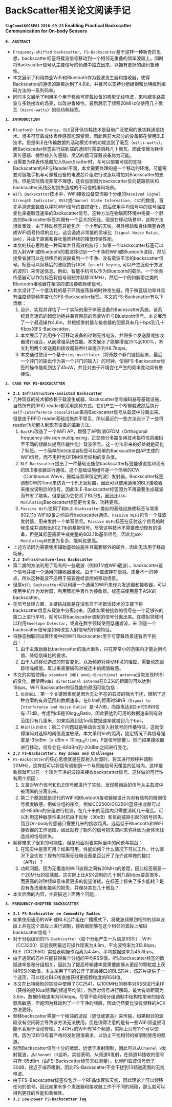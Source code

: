# BackScatter相关论文阅读手记  

#### `SigComm16G08P01` `2016-09-23` Enabling Practical Backscatter Communication for On-body Sensors  
**`0. ABSTRACT`**  
- `Frequency-shifted backscatter, FS-Backscatter`基于这样一种新奇的思想，backscatter标签将载波信号移动到一个相邻无重叠的频率波段上。同时将Backscatter信号从主要信号的频谱中独立出来，以拥有更好的编码鲁棒性。  
- 本文展示了利用商业WiFi和Bluetooth作为载波发生器和接收器，使得Backscatter的通讯的距离达到了4.8米。并且可以支持分组级别和比特级别编码方法的一系列码率。  
- 同时本文展示了利用多个用于移动可穿戴设备的典型无线电波，来构建多路载波与多路接收的场景，以改进鲁棒性。最后展示了频移20MHz仅使用几十微瓦（`micro-watts`）的低功耗标签。  

**`1. INTRODUCTION`**  
- `Bluetooth Low Energy, BLE`蓝牙低功耗技术是目前广泛使用的低功耗通信技术。很多可穿戴或体表传感器能源受限，因此目前大部分的设备都在使用BLE技术。但是BLE在传输数据的活动模式中的功耗达到了毫瓦（`milli-watts`）。而Backscatter标签进行端到端的通信时需要消耗几十微瓦。因此使微功耗体表传感器、微型植入传感器、灵活的瘦可穿戴设备称为可能。  
- 当需要为体表传感器加入BackScatter时，与可以部署可信的支持Backscatter的AP与Reader不同，本文需要处理的是一个移动的环境。可能需要对智能手机与可穿戴设备的电波芯片组进行改造以增加对Backscatter的支持。但是实际情况非常不理想，还会加剧因为backscatter反向链路损失和backscatter天线反射损失造成的不可信的编码场景。  
- `WiFi Backscatter`技术中，WiFi接收设备查询每个分组的`Received Signal Strength Indicator, RSSI`或`Channel State Information, CSI`的数值，首先平滑这些数值以移除WiFi信号的自然变化，然后使用平均信号中的信号强度变化来提取低速率的Backscatter信号。这种方法在物联网环境中需要一个静态的Backscatter标签并拥有一个巨大的天线。但是在移动场景中，这种方法很难奏效，由于移动标签只能包含一个小型的天线，另外移动和身体阻塞会造成WiFi信号持续的变化。这会造成非常低的信噪比（`Signal Noise Ratio, SNR`），并由于距离和吞吐量而持续的降低传输性能。  
- 本文的核心思路是一种简单并且高效的技巧：如果一个backscatter标签可以把入射WiFi或Bluetooth的载波移动到一个干净的WiFi或Bluetooth波段，然后接受者就可以在频移后的波段看到一个干净、没有载波干涉的backscatter信号。标签可以频移后的波段执行OOK（`on-off keying`, 可以产生近似于方波的波形）来传送信息。例如，智能手机可以作为Bluetooth的载体，一个体表传感器可以作为标签将信号调制并频移20MHz，然后一个例如腕带之类的Bluetooth接收器在相邻的波段接收频移信号。  
- 本文设计了一个低功耗的基于环路振荡器的时钟发生器，用于微瓦级功率并具有温度诱导频率变化的FS-Backscatter标签。本文的FS-Backscatter有以下贡献：  
  1. 设计、实现并评估了一个实际的用于体表设备的Backscatter系统，该系统具有通讯的超低功耗并兼容目前的商业WiFi与Bluetooth信号。本文展示了一个最远操作4.8m，并根据发射器与接收器的配置具有几十bps到几十Kbps的FS-Backscatter。
  2. 本文展示了利用多个可移动设备的过剩无线电波，并将多个发送器或接收器进行组合，从而增强系统性能。本文展示了能够增强25%到100%，本文利用两个发送器和接收器将吞吐率提升到48.7kbps。  
  3. 本文通过使用一个基于`ring-oscillator`（将奇数个非门链接起来，最后一个非门的输出作为第一个非门的输入）的时钟，使得FS-Backscatter标签的操作能耗到达了45*u*W。并且对由于环境变化产生的频率变动具有鲁棒性。  

**`2. CASE FOR FS-BACKSCATTER`**  
- **`2.1 Infrastructure-assisted Backscatter`**  
- 几种现存的技术都依赖于载波生成器、Backscatter信号编码器等基础设施，当然所有的RFID reader都采用这种方式。它们产生一个窄带载波然后执行`self-interference cancelation`来将Backscatter信号从载波中分离出来。但是由于RFID reader基础设施并不常见，所以最近的一些方法设计了一些将reader功能嵌入到现有设备的革新方法。  
  1. `BackFi`改造了一个WiFi AP，增强了AP取消OFDM（Orthogonal frequency-division multiplexing，正交频分多路复用技术指将信息编码至不同的频段以提高传输性能）载波信号。这一方法带来的好处就是简化了标签。一个简单的`ASK发送器`标签可以简单的Backscatter由AP生成的WiFi信号，而不用担忧OFDM信号结构的复杂度。  
  2. `BLE-Backscatter`提出了一种基础设施使backscatter标签能够直接和现有的BLE接收器进行通信。这个基础设施组件是一个简单的CW（Continuous Wave，振幅与频率恒定的波）发射器，Backscatter标签调制CW的Tone来仿真一个BLE发射器，因此可以使用通用的BLE接收器来接收调制后的信号。因此BLE-Backscatter标签因为不再需要生成载波而节省了能耗，但是因为它仿真了BLE栈，因此比`ASK-Modulating`Backscatter标签更为复杂、功耗更高。  
  3. `Passive WiFi`使用了和`BLE-Backscatter`类似的基础设施使标签与常用802.11b WiFi设备之间进行backscatter通讯。`Passive WiFi`包含一个载波发射器，用来发射一个单音信号。`Passive WiFi`标签在反射这个信号的时候生成并调制出802.11b的基带信号。尽管这种技术不需要改动现有的设备，但是其标签需要生成完整的802.11b基带信号，因此比`ASK-Modulating标签`更为复杂、能耗也更高。  
- 上述方法因为需要使用辅助基础设施并且需要额外的硬件，因此无法用于移动场景。  
- **`2.2 Infrastructure-less Backscatter`**  
- 第二类的方法利用了现有的一些载波（例如TV或WiFi载波），backscatter这个信号并被一个通用的接收器接收。由于TV载波存在衰减、质量不一的特点，所以这种载波不适用于需要连续监控的移动场景。  
- 但是`WiFi Backscatter`可以利用一个通用的WiFi来作为发送器和接收器，可以使用手机作为发射器、利用智能手表作为接收器。标签端使用基于ASK的backscatter。  
- 在信号处理方面，关键挑战就是在没有自干扰抵消技术的支撑下将backscatter信息从载波中分离出来。因此如果被接收的信号在一个足够长的窗口上进行平均，就可以将backscatter调制的信号分离出来。在模拟领域可以利用`Envelope Detector`，或者在数字领域使用低通滤波，来
测量一个backscatter信号是如何改变入射信号的传输特征。  
- 将静态物联网设置环境中的WiFi Backscatter用于可穿戴场景还有若干挑战：：  
  1. 由于主激励器比backscatter的强大很多，只在非常小的范围内才能达到均值、降低信噪比的要求。  
  2. 由于人的移动造成的短暂变化，以及频道对移动环境的相应，需要动态跟踪信噪阈值，反过来需要编码对被选中的阈值敏感。  
- 本文的实验使用`a standard 3dBi omni-directional antenna`没能发现RSSI的变化。而使用`9dBi directional antenna`在0.2米的距离时可以达到19bps。WiFi Backscatter的低性能的原因可能包括：  
  1. `低信噪比`：第一个关键因素就是因为无处不在的载波的强大干扰，限制了这种方案的有效范围和数据速率。在0.1m的距离时SINR（`Signal to Interference and Noise Ratio`）是-47dB，而距离达到2m时SINR仅有-71dB，考虑到dB是10log<sub>10</sub>Ratio，因此要达到可用的数据速率则有效范围只有几厘米，如果距离到达1m则数据速率就减到几个bps。  
  2. `移动引入的变化`：第二个问题就是移动会改变入射信号的传播特征，这就使得编码对选择的阈值高度敏感。本文采用1m的距离，固定情况下其信号强度是-35dBm（x *dBm* = 10log<sub>10</sub>`P/1mW`，P是信号能量）。然而如果接收器进行移动，信号会在-80dBm到-20dBm之间进行变化。  
- **`2.3 FS-Backscatter: Key Ideas and Challenges`**  
- `FS-Backscatter`的核心思想就是在反射入射波时，将其进行频移并调制20MHz，这样就可以将信号调制到一个与原始信号无覆盖的区域内。这样接收器就可以在一个较为干净的波段来接收backscatter信号。这样做的可行性有两个原因：  
  1. 文章对WiFi信号和BLE信号都进行了实验，发现移动后的信号从主载波中被清晰的分离出来。  
  2. 第二个原因就是现代的WiFi和Bluetooth接收器被设计为对有结构的微弱信号极度敏感，例如分组的序文。例如CC2560/CC2564蓝牙接收器可以对-95dBm的分组进行检测，在几十米的范围内只需要消耗几十毫瓦。可以利用这种敏感性来对抗由于反射（30dB）和反向链路引起的信号损失。而且On-body传感器只需要几米的接收距离，远远低于Bluetooth和WiFi接收器的工作范围，因此就有了额外的信号损失空间来弥补因为身体天线造成的信号损失。  
- 频移带来了很多的可能性，但是也面对着实际当中的问题与挑战：  
  1. 在现实中是否可用？如果可用，性能如何？什么情况下可以工作，什么情况下会失败？现有的常用无线电设备是否公开了允许这样做的接口（APIs）？  
  2. 功耗问题。因为无覆盖的WiFi波段之间有20MHz的差距，因此标签需要一个20MHz的振荡器。这实际上比ASK调制的几十到几百kbps要高很多，而更高的时钟频率意味着更多的能量消耗。在标签上损失了多少能耗？是否有办法缓和能耗的损失，并保持其在几十微瓦？
- 本文后面的内容，主要描述上面两个问题。  

**`3. FREQUENCY-SHIFTED BACKSCATTER`**  
- **`3.1 FS-Backscatter on Commodity Radios`**  
- 如果使用通用的WiFi或BLE芯片组在广播模式下，将载波频移到相邻的频率波段上并在这个波段上进行调制，接收器能够在这个相邻的波段上解码backscatter信号？  
- 对于分组级别的`FS-Backscatter`（每个分组产生一片信息RSSI）：WiFi（CC3200）实验表明最远可操作距离为4.8m，平均波特率为313.8bps。BLE（CC2650）实验表明操作距离为4.4m，平均数据速率为45.8bps。  
- 由于通常的芯片只能获得每个分组的平均RSSI值，所以backscatter标签的数据速率是和分组相关，因此为了提高传输速率就需要能够从更细的颗粒度上获得RSSI的数值。本文采用了TI的公开了底层接口的BLE芯片，该芯片提供了一个选项，可以绕过BLE栈直接获得更细颗粒度的RSSI值。  
- 本文在比特级别的实验中使用了CC2541，以100MHz的频率对RSSI进行采样（获得的是10us期间的频道平均值），然后对信号进行解码。最大有效距离为3.6m，数据传输速率为50kbps。尽管不能利用分组调制中结构性带来的接收器高敏感，但是因为移动到了一个干净的频段，因此仍然要比没有频移的ACK方法更好。  
- 频移backscatter需要一个相邻的波段（更低或更高）来传输，如果相邻的波段没有空闲将会导致该方法无法使用。但是值得注意的是有一些WiFi频道很可能不会用于活动传输。2.4GHz的WiFi有14个频道，实际上只有11个可以使用，因为12和13有着严格的发射限值需求，以防止干扰相邻的被限制使用的频道。
- 然而Backscatter信号十分的微弱，远低于发射限制，因此可以从`Channel 9`发射载波，从`Channel 13`监听。实验表明，从频道9发射，在频道13接收的信号只有-85dBm（由FS-Backscatter标签天线测量）。比WiFi载波信号低了30dB，接近于噪声级别。因此FS-Backscatter不会干扰到13频道周围的无线电波。  
- 由于FS-Backscatter标签仅包含一个RF晶体管和天线，因此理论上可以频移任何的信号。因此如果有多个发送器和接收器工作于不同的频段，那么就可以得到更好的性能和鲁棒性。  
- **`3.2 Low-power FS-Backscatter Tag`**  







